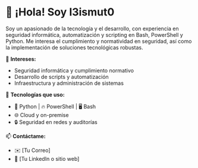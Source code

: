# 👋 ¡Hola! Soy I3ismut0  

Soy un apasionado de la tecnología y el desarrollo, con experiencia en seguridad informática, automatización y scripting en Bash, PowerShell y Python. Me interesa el cumplimiento y normatividad en seguridad, así como la implementación de soluciones tecnológicas robustas.  

📌 **Intereses:**  
- Seguridad informática y cumplimiento normativo  
- Desarrollo de scripts y automatización  
- Infraestructura y administración de sistemas  

🚀 **Tecnologías que uso:**  
- 🐍 Python | 🔥 PowerShell | 🖥️ Bash  
- 🌐 Cloud y on-premise  
- 🔒 Seguridad en redes y auditorías  

📫 **Contáctame:**  
- ✉️ [Tu Correo]  
- 🔗 [Tu LinkedIn o sitio web]  
